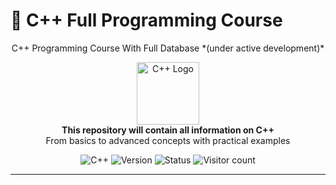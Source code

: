 # 📌 C++ Full Programming Course

<p align="center">
  C++ Programming Course With Full Database *(under active development)*
</p>

<p align="center">
  <img src="https://isocpp.org/assets/images/cpp_logo.png" alt="C++ Logo" width="100">
  <br>
  <strong>This repository will contain all information on C++</strong>
  <br>
  <span>From basics to advanced concepts with practical examples</span>
</p>

<p align="center">
  <img src="https://img.shields.io/badge/C%2B%2B-00599C?style=flat&logo=c%2B%2B&logoColor=white" alt="C++">
  <img src="https://img.shields.io/badge/version-0.0.1--alpha-red" alt="Version">
  <img src="https://img.shields.io/badge/status-under%20actively%20developed-yellow" alt="Status">
  <img src="https://img.shields.io/badge/dynamic/json?label=Visitors&query=value&url=https://api.countapi.xyz/hit/d9-cloud/cpp-full-programming-course&color=brightgreen" alt="Visitor count">
</p>

---
